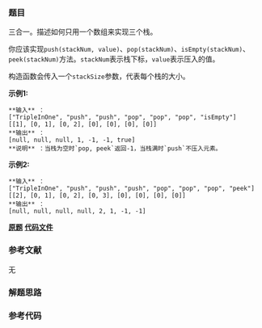 ### 题目
三合一。描述如何只用一个数组来实现三个栈。

你应该实现`push(stackNum,
value)`、`pop(stackNum)`、`isEmpty(stackNum)`、`peek(stackNum)`方法。`stackNum`表示栈下标，`value`表示压入的值。

构造函数会传入一个`stackSize`参数，代表每个栈的大小。

**示例1:**

    
    
    **输入** ：
    ["TripleInOne", "push", "push", "pop", "pop", "pop", "isEmpty"]
    [[1], [0, 1], [0, 2], [0], [0], [0], [0]]
    **输出** ：
    [null, null, null, 1, -1, -1, true]
    **说明** ：当栈为空时`pop, peek`返回-1，当栈满时`push`不压入元素。
    

**示例2:**

    
    
    **输入** ：
    ["TripleInOne", "push", "push", "push", "pop", "pop", "pop", "peek"]
    [[2], [0, 1], [0, 2], [0, 3], [0], [0], [0], [0]]
    **输出** ：
    [null, null, null, null, 2, 1, -1, -1]
    

 **[原题](https://leetcode-cn.com/problems/three-in-one-lcci/)**    **[代码文件]()**


### 参考文献
无

### 解题思路




### 参考代码

```go


```




